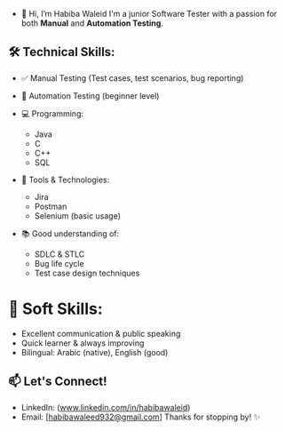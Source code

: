 - 👋 Hi, I’m Habiba Waleid
I'm a junior Software Tester with a passion for both **Manual** and **Automation Testing**.
## 🛠️ Technical Skills:
- ✅ Manual Testing (Test cases, test scenarios, bug reporting)
- 🤖 Automation Testing (beginner level)
- 💻 Programming:  
  - Java  
  - C
  - C++
  - SQL

- 🧰 Tools & Technologies:
  - Jira  
  - Postman  
  - Selenium (basic usage)

- 📚 Good understanding of:
  - SDLC & STLC  
  - Bug life cycle  
  - Test case design techniques

# 💬 Soft Skills:
- Excellent communication & public speaking
- Quick learner & always improving
- Bilingual: Arabic (native), English (good)

## 📫 Let's Connect!
- LinkedIn: (www.linkedin.com/in/habibawaleid)
- Email: [habibawaleed932@gmail.com]
Thanks for stopping by! ✨
<!---
habibawaleid/habibawaleid is a ✨ special ✨ repository because its `README.md` (this file) appears on your GitHub profile.
You can click the Preview link to take a look at your changes.
--->
